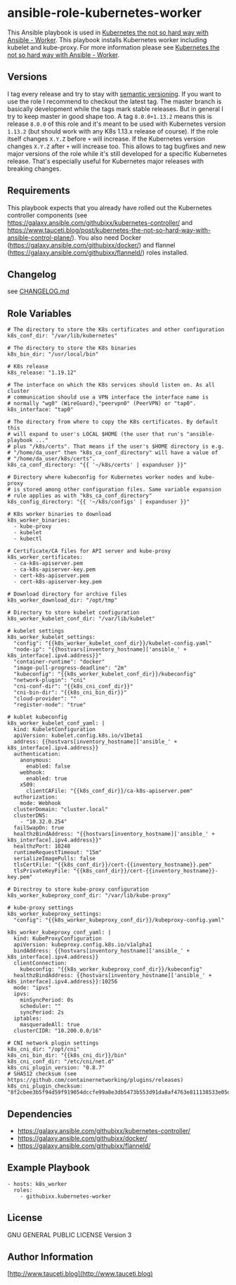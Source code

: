 ansible-role-kubernetes-worker
==============================

This Ansible playbook is used in [Kubernetes the not so hard way with Ansible - Worker](https://www.tauceti.blog/post/kubernetes-the-not-so-hard-way-with-ansible-worker/). This playbook installs Kubernetes worker including kubelet and kube-proxy. For more information please see [Kubernetes the not so hard way with Ansible - Worker](https://www.tauceti.blog/post/kubernetes-the-not-so-hard-way-with-ansible-worker/).

Versions
--------

I tag every release and try to stay with [semantic versioning](http://semver.org). If you want to use the role I recommend to checkout the latest tag. The master branch is basically development while the tags mark stable releases. But in general I try to keep master in good shape too. A tag `8.0.0+1.13.2` means this is release `8.0.0` of this role and it's meant to be used with Kubernetes version `1.13.2` (but should work with any K8s 1.13.x release of course). If the role itself changes `X.Y.Z` before `+` will increase. If the Kubernetes version changes `X.Y.Z` after `+` will increase too. This allows to tag bugfixes and new major versions of the role while it's still developed for a specific Kubernetes release. That's especially useful for Kubernetes major releases with breaking changes.

Requirements
------------

This playbook expects that you already have rolled out the Kubernetes controller components (see https://galaxy.ansible.com/githubixx/kubernetes-controller/ and https://www.tauceti.blog/post/kubernetes-the-not-so-hard-way-with-ansible-control-plane/). You also need Docker (https://galaxy.ansible.com/githubixx/docker/) and flannel (https://galaxy.ansible.com/githubixx/flanneld/) roles installed.

Changelog
---------

see [CHANGELOG.md](https://github.com/githubixx/ansible-role-kubernetes-worker/blob/master/CHANGELOG.md)

Role Variables
--------------

```
# The directory to store the K8s certificates and other configuration
k8s_conf_dir: "/var/lib/kubernetes"

# The directory to store the K8s binaries
k8s_bin_dir: "/usr/local/bin"

# K8s release
k8s_release: "1.19.12"

# The interface on which the K8s services should listen on. As all cluster
# communication should use a VPN interface the interface name is
# normally "wg0" (WireGuard),"peervpn0" (PeerVPN) or "tap0".
k8s_interface: "tap0"

# The directory from where to copy the K8s certificates. By default this
# will expand to user's LOCAL $HOME (the user that run's "ansible-playbook ..."
# plus "/k8s/certs". That means if the user's $HOME directory is e.g.
# "/home/da_user" then "k8s_ca_conf_directory" will have a value of
# "/home/da_user/k8s/certs".
k8s_ca_conf_directory: "{{ '~/k8s/certs' | expanduser }}"

# Directory where kubeconfig for Kubernetes worker nodes and kube-proxy
# is stored among other configuration files. Same variable expansion
# rule applies as with "k8s_ca_conf_directory"
k8s_config_directory: "{{ '~/k8s/configs' | expanduser }}"

# K8s worker binaries to download
k8s_worker_binaries:
  - kube-proxy
  - kubelet
  - kubectl

# Certificate/CA files for API server and kube-proxy
k8s_worker_certificates:
  - ca-k8s-apiserver.pem
  - ca-k8s-apiserver-key.pem
  - cert-k8s-apiserver.pem
  - cert-k8s-apiserver-key.pem

# Download directory for archive files
k8s_worker_download_dir: "/opt/tmp"

# Directory to store kubelet configuration
k8s_worker_kubelet_conf_dir: "/var/lib/kubelet"

# kubelet settings
k8s_worker_kubelet_settings:
  "config": "{{k8s_worker_kubelet_conf_dir}}/kubelet-config.yaml"
  "node-ip": "{{hostvars[inventory_hostname]['ansible_' + k8s_interface].ipv4.address}}"
  "container-runtime": "docker"
  "image-pull-progress-deadline": "2m"
  "kubeconfig": "{{k8s_worker_kubelet_conf_dir}}/kubeconfig"
  "network-plugin": "cni"
  "cni-conf-dir": "{{k8s_cni_conf_dir}}"
  "cni-bin-dir": "{{k8s_cni_bin_dir}}"
  "cloud-provider": ""
  "register-node": "true"

# kublet kubeconfig
k8s_worker_kubelet_conf_yaml: |
  kind: KubeletConfiguration
  apiVersion: kubelet.config.k8s.io/v1beta1
  address: {{hostvars[inventory_hostname]['ansible_' + k8s_interface].ipv4.address}}
  authentication:
    anonymous:
      enabled: false
    webhook:
      enabled: true
    x509:
      clientCAFile: "{{k8s_conf_dir}}/ca-k8s-apiserver.pem"
  authorization:
    mode: Webhook
  clusterDomain: "cluster.local"
  clusterDNS:
    - "10.32.0.254"
  failSwapOn: true
  healthzBindAddress: "{{hostvars[inventory_hostname]['ansible_' + k8s_interface].ipv4.address}}"
  healthzPort: 10248
  runtimeRequestTimeout: "15m"
  serializeImagePulls: false
  tlsCertFile: "{{k8s_conf_dir}}/cert-{{inventory_hostname}}.pem"
  tlsPrivateKeyFile: "{{k8s_conf_dir}}/cert-{{inventory_hostname}}-key.pem"

# Directroy to store kube-proxy configuration
k8s_worker_kubeproxy_conf_dir: "/var/lib/kube-proxy"

# kube-proxy settings
k8s_worker_kubeproxy_settings:
  "config": "{{k8s_worker_kubeproxy_conf_dir}}/kubeproxy-config.yaml"

k8s_worker_kubeproxy_conf_yaml: |
  kind: KubeProxyConfiguration
  apiVersion: kubeproxy.config.k8s.io/v1alpha1
  bindAddress: {{hostvars[inventory_hostname]['ansible_' + k8s_interface].ipv4.address}}
  clientConnection:
    kubeconfig: "{{k8s_worker_kubeproxy_conf_dir}}/kubeconfig"
  healthzBindAddress: {{hostvars[inventory_hostname]['ansible_' + k8s_interface].ipv4.address}}:10256
  mode: "ipvs"
  ipvs:
    minSyncPeriod: 0s
    scheduler: ""
    syncPeriod: 2s
  iptables:
    masqueradeAll: true
  clusterCIDR: "10.200.0.0/16"

# CNI network plugin settings
k8s_cni_dir: "/opt/cni"
k8s_cni_bin_dir: "{{k8s_cni_dir}}/bin"
k8s_cni_conf_dir: "/etc/cni/net.d"
k8s_cni_plugin_version: "0.8.7"
# SHA512 checksum (see https://github.com/containernetworking/plugins/releases)
k8s_cni_plugin_checksum: "8f2cbee3b5f94d59f919054dccfe99a8e3db5473b553d91da8af4763e811138533e05df4dbeab16b3f774852b4184a7994968f5e036a3f531ad1ac4620d10ede"
```

Dependencies
------------

- https://galaxy.ansible.com/githubixx/kubernetes-controller/
- https://galaxy.ansible.com/githubixx/docker/
- https://galaxy.ansible.com/githubixx/flanneld/

Example Playbook
----------------

```
- hosts: k8s_worker
  roles:
    - githubixx.kubernetes-worker
```

License
-------

GNU GENERAL PUBLIC LICENSE Version 3

Author Information
------------------

[http://www.tauceti.blog](http://www.tauceti.blog)
